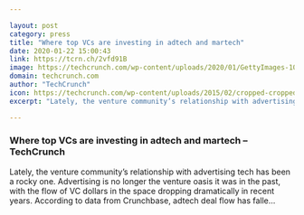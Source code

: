 ```yaml
---

layout: post
category: press
title: "Where top VCs are investing in adtech and martech"
date: 2020-01-22 15:00:43
link: https://tcrn.ch/2vfd91B
image: https://techcrunch.com/wp-content/uploads/2020/01/GettyImages-1085202588.jpg?w=705
domain: techcrunch.com
author: "TechCrunch"
icon: https://techcrunch.com/wp-content/uploads/2015/02/cropped-cropped-favicon-gradient.png?w=180
excerpt: "Lately, the venture community’s relationship with advertising tech has been a rocky one. Advertising is no longer the venture oasis it was in the past, with the flow of VC dollars in the space dropping dramatically in recent years. According to data from Crunchbase, adtech deal flow has falle…"

---
```


### Where top VCs are investing in adtech and martech – TechCrunch

Lately, the venture community’s relationship with advertising tech has been a rocky one. Advertising is no longer the venture oasis it was in the past, with the flow of VC dollars in the space dropping dramatically in recent years. According to data from Crunchbase, adtech deal flow has falle…
